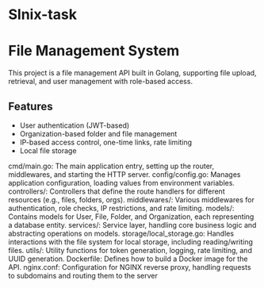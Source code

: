 # Slnix-task



# File Management System

This project is a file management API built in Golang, supporting file upload, retrieval, and user management with role-based access.

## Features

- User authentication (JWT-based)
- Organization-based folder and file management
- IP-based access control, one-time links, rate limiting
- Local file storage

cmd/main.go: The main application entry, setting up the router, middlewares, and starting the HTTP server.
config/config.go: Manages application configuration, loading values from environment variables.
controllers/: Controllers that define the route handlers for different resources (e.g., files, folders, orgs).
middlewares/: Various middlewares for authentication, role checks, IP restrictions, and rate limiting.
models/: Contains models for User, File, Folder, and Organization, each representing a database entity.
services/: Service layer, handling core business logic and abstracting operations on models.
storage/local_storage.go: Handles interactions with the file system for local storage, including reading/writing files.
utils/: Utility functions for token generation, logging, rate limiting, and UUID generation.
Dockerfile: Defines how to build a Docker image for the API.
nginx.conf: Configuration for NGINX reverse proxy, handling requests to subdomains and routing them to the server

